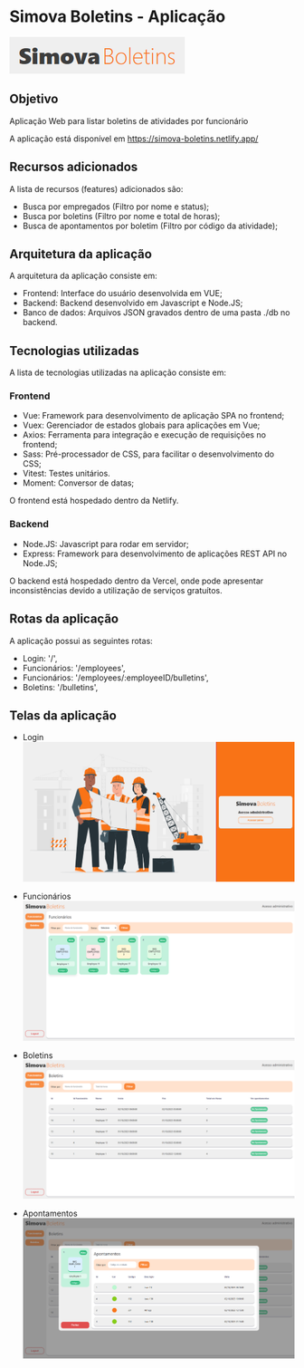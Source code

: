 # Simova Boletins - Aplicação

![logo](./logo.png)

## Objetivo

Aplicação Web para listar boletins de atividades por funcionário

A aplicação está disponível em https://simova-boletins.netlify.app/

## Recursos adicionados

A lista de recursos (features) adicionados são:

- Busca por empregados (Filtro por nome e status);
- Busca por boletins (Filtro por nome e total de horas);
- Busca de apontamentos por boletim (Filtro por código da atividade);

## Arquitetura da aplicação

A arquitetura da aplicação consiste em:

- Frontend: Interface do usuário desenvolvida em VUE;
- Backend: Backend desenvolvido em Javascript e Node.JS;
- Banco de dados: Arquivos JSON gravados dentro de uma pasta ./db no backend.

## Tecnologias utilizadas

A lista de tecnologias utilizadas na aplicação consiste em:

### Frontend

- Vue: Framework para desenvolvimento de aplicação SPA no frontend;
- Vuex: Gerenciador de estados globais para aplicações em Vue;
- Axios: Ferramenta para integração e execução de requisições no frontend;
- Sass: Pré-processador de CSS, para facilitar o desenvolvimento do CSS;
- Vitest: Testes unitários.
- Moment: Conversor de datas;

O frontend está hospedado dentro da Netlify.

### Backend

- Node.JS: Javascript para rodar em servidor;
- Express: Framework para desenvolvimento de aplicações REST API no Node.JS;

O backend está hospedado dentro da Vercel, onde pode apresentar inconsistências devido a utilização de serviços gratuítos.

## Rotas da aplicação

A aplicação possui as seguintes rotas:

- Login: '/',
- Funcionários: '/employees',
- Funcionários: '/employees/:employeeID/bulletins',
- Boletins: '/bulletins',

## Telas da aplicação

- Login
![Tela de login](./login.png)

- Funcionários
![Tela de mural](./employees.png)

- Boletins
![Tela de mural](./boletins.png)

- Apontamentos
![Tela de mural](./appointments.png)


